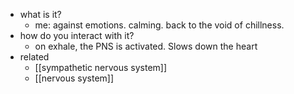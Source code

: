   * what is it?
    * me: against emotions. calming. back to the void of chillness.
  * how do you interact with it?
    * on exhale, the PNS is activated. Slows down the heart
  * related
    * [[sympathetic nervous system]]
    * [[nervous system]]